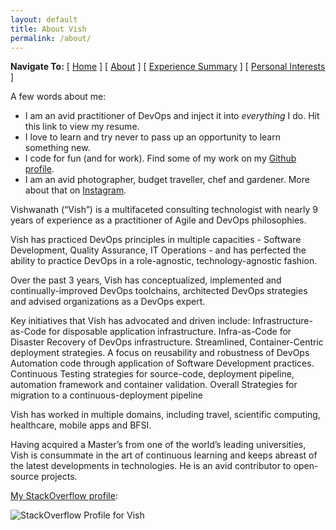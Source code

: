 ```yaml
---
layout: default
title: About Vish
permalink: /about/
---
```


**Navigate To:** [ [Home](index.md) ] [ [About](about.md) ] [ [Experience Summary](projects.md) ] [ [Personal Interests](hobbies.md) ]

A few words about me:

* I am an avid practitioner of DevOps and inject it into *everything* I do. Hit this link to view my resume.
* I love to learn and try never to pass up an opportunity to learn something new.
* I code for fun (and for work). Find some of my work on my [Github profile](http://github.com/savishy).
* I am an avid photographer, budget traveller, chef and gardener. More about that on [Instagram](http://instagram.com/savishy).

Vishwanath (“Vish”) is a multifaceted consulting technologist with nearly 9 years of experience as a practitioner of Agile and DevOps philosophies.

Vish has practiced DevOps principles in multiple capacities - Software Development, Quality Assurance, IT Operations - and has perfected the ability to practice DevOps in a role-agnostic, technology-agnostic fashion.

Over the past 3 years, Vish has conceptualized, implemented and continually-improved DevOps toolchains, architected DevOps strategies and advised organizations as a DevOps expert.

Key initiatives that Vish has advocated and driven include:
Infrastructure-as-Code for disposable application infrastructure.
Infra-as-Code for Disaster Recovery of DevOps infrastructure.
Streamlined, Container-Centric deployment strategies.
A focus on reusability and robustness of DevOps Automation code through application of Software Development practices.
Continuous Testing strategies for source-code, deployment pipeline, automation framework and container validation.
Overall Strategies for migration to a continuous-deployment pipeline

Vish has worked in multiple domains, including travel, scientific computing, healthcare, mobile apps and BFSI.

Having acquired a Master’s from one of the world’s leading universities, Vish is consummate in the art of continuous learning and keeps abreast of the latest developments in technologies. He is an avid contributor to open-source projects.


[My StackOverflow profile](http://stackoverflow.com/users/682912):

![StackOverflow Profile for Vish](http://stackoverflow.com/users/flair/682912.png?theme=clean)
